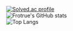 [![Solved.ac
profile](http://mazassumnida.wtf/api/mini/generate_badge?boj={anwls0830})](https://solved.ac/{anwls0830})
<br>
![Frotrue's GitHub stats](https://github-readme-stats.vercel.app/api?username=frotrue&count_private=true)
<br>
![Top Langs](https://github-readme-stats.vercel.app/api/top-langs/?username=frotrue&hide=Jupyter%20Notebook,html,css)

